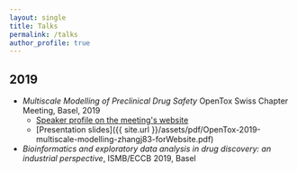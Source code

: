 ```yaml
---
layout: single
title: Talks
permalink: /talks
author_profile: true
---
```


## 2019

* *Multiscale Modelling of Preclinical Drug Safety* OpenTox Swiss Chapter Meeting, Basel, 2019
    * [Speaker profile on the meeting's website](https://opentox.net/Jitao-David-Zhang)
    * [Presentation slides]({{ site.url }}/assets/pdf/OpenTox-2019-multiscale-modelling-zhangj83-forWebsite.pdf)
* *Bioinformatics and exploratory data analysis in drug discovery: an industrial perspective*, ISMB/ECCB 2019, Basel
